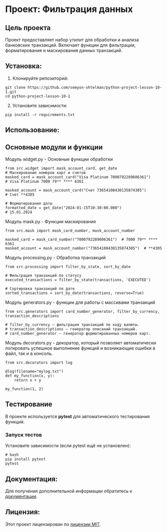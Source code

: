 # Проект: Фильтрация данных
## Цель проекта
Проект предоставляет набор утилит для обработки и анализа банковских транзакций. Включает функции для фильтрации, форматирования и маскирования данных транзакций.
## Установка:

1. Клонируйте репозиторий:
```
git clone https://github.com/semyon-shtelman/python-project-lesson-10-1.git
cd python-project-lesson-10-1
```
2. Установите зависимости:
```
pip install -r requirements.txt
```
## Использование:
## Основные модули и функции
Модуль widget.py - Основные функции обработки
```
from src.widget import mask_account_card, get_date
# Маскирование номеров карт и счетов
masked_card = mask_account_card("Visa Platinum 7000792289606361")
# Visa Platinum 7000 79** **** 6361

masked_account = mask_account_card("Счет 73654108430135874305")
# Счет **4305

# Форматирование даты
formatted_date = get_date("2024-01-15T10:30:00.000")
# 15.01.2024
```
Модуль mask.py - Функции маскирования
```
from src.mask import mask_card_number, mask_account_number

masked_card = mask_card_number("7000792289606361")  # 7000 79** **** 6361
masked_account = mask_account_number("73654108430135874305")  # **4305
```
Модуль processing.py - Обработка транзакций
```
from src.processing import filter_by_state, sort_by_date

# Фильтрация транзакций по статусу
executed_transactions = filter_by_state(transactions, 'EXECUTED')

# Сортировка транзакций по дате
sorted_transactions = sort_by_date(transactions, reverse=True)
```
Модуль generators.py - функции для работы с массивами транзакций
```
from src.generators import card_number_generator, filter_by_currency, transaction_descriptions

# filter_by_currency — фильтрация транзакций по коду валюты.  
# transaction_descriptions — генератор описаний транзакций.  
# card_number_generator — генератор форматированных номеров карт.  
```
Модуль decorators.py - декоратор, который позволяет
автоматически логировать успешное выполнение функций и возникающие ошибки
в файл, так и в консоль.
```commandline
from src.decorators import log

@log(filename="mylog.txt")
def my_function(x, y):
    return x + y

my_function(1, 2)
```
## Тестирование

В проекте используется **pytest** для автоматического тестирования функций.

### Запуск тестов
Установите зависимости (если pytest ещё не установлен):
```
# bash
pip install pytest
pytest
```
## Документация:

Для получения дополнительной информации обратитесь к [документации](docs/README.md).

## Лицензия:

Этот проект лицензирован по [лицензии MIT](LICENSE).
